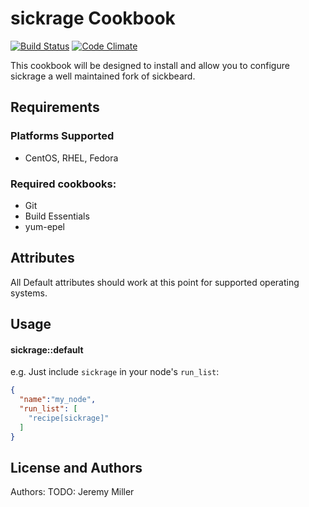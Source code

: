 sickrage Cookbook
=================
[![Build Status](https://travis-ci.org/som3guy/sickrage.svg?branch=master)](https://travis-ci.org/som3guy/sickrage)
[![Code Climate](https://codeclimate.com/github/som3guy/sickrage/badges/gpa.svg)](https://codeclimate.com/github/som3guy/sickrage)

This cookbook will be designed to install and allow you to configure sickrage a well maintained fork of sickbeard.

Requirements
------------
### Platforms Supported
- CentOS, RHEL, Fedora

### Required cookbooks:
- Git
- Build Essentials
- yum-epel


Attributes
----------
All Default attributes should work at this point for supported operating systems.


Usage
-----
#### sickrage::default

e.g.
Just include `sickrage` in your node's `run_list`:

```json
{
  "name":"my_node",
  "run_list": [
    "recipe[sickrage]"
  ]
}
```

License and Authors
-------------------
Authors: TODO: Jeremy Miller
